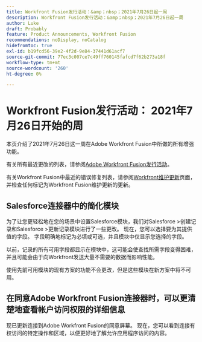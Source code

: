 ```yaml
---
title: Workfront Fusion发行活动：&amp；nbsp；2021年7月26日起一周
description: Workfront Fusion发行活动：&amp；nbsp；2021年7月26日起一周
author: Luke
draft: Probably
feature: Product Announcements, Workfront Fusion
recommendations: noDisplay, noCatalog
hidefromtoc: true
exl-id: b19fcd56-39e2-4f2d-9e84-37441d61acf7
source-git-commit: 77ec3c007ce7c49ff760145fafcd7f62b273a18f
workflow-type: tm+mt
source-wordcount: '260'
ht-degree: 0%

---
```


# Workfront Fusion发行活动： 2021年7月26日开始的周

本页介绍了2021年7月26日这一周在Adobe Workfront Fusion中所做的所有增强功能。

有关所有最近更改的列表，请参阅[Adobe Workfront Fusion发行活动](/help/workfront-fusion/fusion-product-releases/fusion-release-activity.md)。

有关Workfront Fusion中最近的错误修复列表，请参阅[Workfront维护更新](https://experienceleague.adobe.com/docs/workfront-known-issues/releases/current-updates.html)页面，并检查任何标记为Workfront Fusion维护更新的更新。

## Salesforce连接器中的简化模块

为了让您更轻松地在您的场景中设置Salesforce模块，我们对Salesforce >创建记录和Salesforce >更新记录模块进行了一些更改。 现在，您可以选择要为其提供值的字段。 字段明确地标记为必填或可选，并且模块中仅显示您选择的字段。

以前，记录的所有可用字段都显示在模块中，这可能会使查找所需字段变得困难，并且可能会由于向Workfront发送大量不需要的数据而影响性能。

使用先前可用模块的现有方案的功能不会更改，但是这些模块在新方案中将不可用。

## 在同意Adobe Workfront Fusion连接器时，可以更清楚地查看帐户访问权限的详细信息

现已更新连接到Adobe Workfront Fusion的同意屏幕。 现在，您可以看到连接有权访问的特定操作和区域，以便更好地了解允许应用程序访问的内容。
